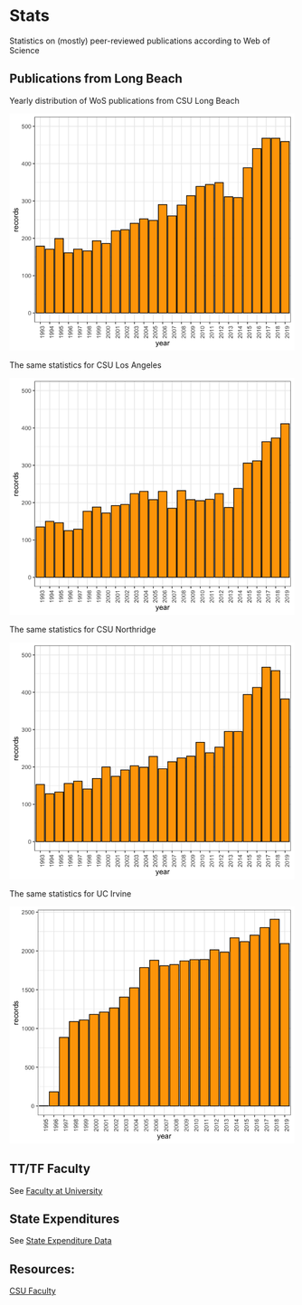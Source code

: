 # Stats
 Statistics on (mostly) peer-reviewed publications according to Web of Science

## Publications from Long Beach

Yearly distribution of WoS publications from CSU Long Beach

![Publications per year for CSU Long Beach](images/CSULB-pubs.png)

The same statistics for CSU Los Angeles

![Publications per year for CSU Los Angeles](images/CSULA-pubs.png)

The same statistics for CSU Northridge

![Publications per year for CSU Northridge](images/CSUNorthridge-pubs.png)

The same statistics for UC Irvine

![Publications per year for UC Irvine](images/UCIrvine-pubs.png)

## TT/TF Faculty

See [Faculty at University](data/university-faculty.csv)


## State Expenditures

See [State Expenditure Data](https://www.census.gov/data/datasets/2017/econ/local/public-use-datasets.html)



## Resources:

[CSU Faculty](http://www.fullerton.edu/data/_resources/pdfs/ir/CSU_TenDen_SFR_Trends_2009-18.pdf)
